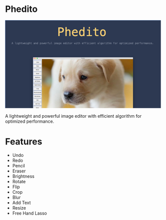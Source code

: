 # Phedito

![Graduation Mona](assets/Phedito.png)

A lightweight and powerful image editor with efficient algorithm for optimized performance.

# Features
- Undo
- Redo
- Pencil
- Eraser
- Brightness
- Rotate
- Flip
- Crop
- Blur
- Add Text
- Resize
- Free Hand Lasso
